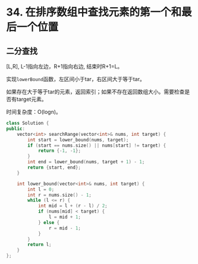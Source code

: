 # 34. 在排序数组中查找元素的第一个和最后一个位置

## 二分查找

[L,R], L-1指向左边，R+1指向右边, 结束时R+1=L。

实现`lowerBound`函数，左区间小于tar，右区间大于等于tar。

如果存在大于等于tar的元素，返回索引；如果不存在返回数组大小。需要检查是否有target元素。

时间复杂度：O(logn)。

```cpp
class Solution {
public:
    vector<int> searchRange(vector<int>& nums, int target) {
        int start = lower_bound(nums, target);
        if (start == nums.size() || nums[start] != target) {
            return {-1, -1};
        }
        int end = lower_bound(nums, target + 1) - 1;
        return {start, end};
    }

    int lower_bound(vector<int>& nums, int target) {
        int l = 0;
        int r = nums.size() - 1;
        while (l <= r) {
            int mid = l + (r - l) / 2;
            if (nums[mid] < target) {
                l = mid + 1;
            } else {
                r = mid - 1;
            }
        }
        return l;
    }
};
```